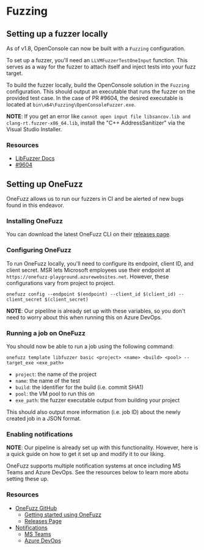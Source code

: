 # Fuzzing

## Setting up a fuzzer locally

As of v1.8, OpenConsole can now be built with a `Fuzzing` configuration.

To set up a fuzzer, you'll need an `LLVMFuzzerTestOneInput` function. This serves as a way for the fuzzer to attach itself and inject tests into your fuzz target.

To build the fuzzer locally, build the OpenConsole solution in the `Fuzzing` configuration. This should output an executable that runs the fuzzer on the provided test case. In the case of PR \#9604, the desired executable is located at `bin\x64\Fuzzing\OpenConsoleFuzzer.exe`.

**NOTE**: If you get an error like `cannot open input file libsancov.lib and clang-rt.fuzzer-x86_64.lib`, install the "C++ AddressSanitizer" via the Visual Studio Installer.

### Resources
- [LibFuzzer Docs](https://www.llvm.org/docs/LibFuzzer.html)
- [#9604](https://github.com/microsoft/terminal/pull/9604)

## Setting up OneFuzz

OneFuzz allows us to run our fuzzers in CI and be alerted of new bugs found in this endeavor.

### Installing OneFuzz

You can download the latest OneFuzz CLI on their [releases page](https://github.com/microsoft/onefuzz/releases).

### Configuring OneFuzz

To run OneFuzz locally, you'll need to configure its endpoint, client ID, and client secret. MSR lets Microsoft employees use their endpoint at `https://onefuzz-playground.azurewebsites.net`. However, these configurations vary from project to project.

`onefuzz config --endpoint $(endpoint) --client_id $(client_id) --client_secret $(client_secret)`

**NOTE**: Our pipelilne is already set up with these variables, so you don't need to worry about this when running this on Azure DevOps.

### Running a job on OneFuzz

You should now be able to run a job using the following command:

`onefuzz template libfuzzer basic <project> <name> <build> <pool> --target_exe <exe_path>`

- `project`: the name of the project
- `name`: the name of the test
- `build`: the identifier for the build (i.e. commit SHA1)
- `pool`: the VM pool to run this on
- `exe_path`: the fuzzer executable output from building your project

This should also output more information (i.e. job ID) about the newly created job in a JSON format.

### Enabling notifications

**NOTE**: Our pipeline is already set up with this functionality. However, here is a quick guide on how to get it set up and modify it to our liking.

OneFuzz supports multiple notification systems at once including MS Teams and Azure DevOps. See the resources below to learn more abotu setting these up.

### Resources
- [OneFuzz GitHub](https://github.com/microsoft/onefuzz)
    - [Getting started using OneFuzz](https://github.com/microsoft/onefuzz/blob/main/docs/getting-started.md)
    - [Releases Page](https://github.com/microsoft/onefuzz/releases)
- [Notifications](https://github.com/microsoft/onefuzz/blob/main/docs/notifications.md)
    - [MS Teams](https://github.com/microsoft/onefuzz/blob/main/docs/notifications/teams.md)
    - [Azure DevOps](https://github.com/microsoft/onefuzz/blob/main/docs/notifications/ado.md)
